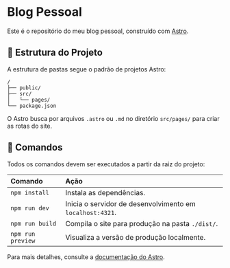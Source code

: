# Blog Pessoal

Este é o repositório do meu blog pessoal, construído com [Astro](https://astro.build/).

## 🚀 Estrutura do Projeto

A estrutura de pastas segue o padrão de projetos Astro:

```
/
├── public/
├── src/
│   └── pages/
└── package.json
```

O Astro busca por arquivos `.astro` ou `.md` no diretório `src/pages/` para criar as rotas do site.

## 🧞 Comandos

Todos os comandos devem ser executados a partir da raiz do projeto:

| Comando           | Ação                                       |
| :---------------- | :------------------------------------------- |
| `npm install`     | Instala as dependências.                     |
| `npm run dev`     | Inicia o servidor de desenvolvimento em `localhost:4321`. |
| `npm run build`   | Compila o site para produção na pasta `./dist/`.      |
| `npm run preview` | Visualiza a versão de produção localmente. |

Para mais detalhes, consulte a [documentação do Astro](https://docs.astro.build).

